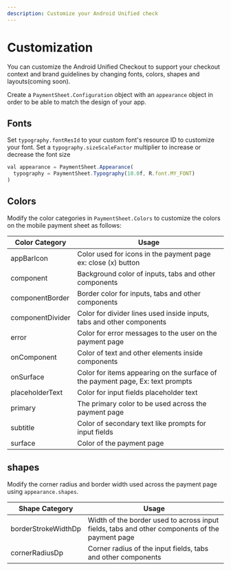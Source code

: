 ```yaml
---
description: Customize your Android Unified check
---
```


# Customization

You can customize the Android Unified Checkout to support your checkout context and brand guidelines by changing fonts, colors, shapes and layouts(coming soon).

Create a `PaymentSheet.Configuration` object with an `appearance` object in order to be able to match the design of your app.

## Fonts

Set `typography.fontResId` to your custom font's resource ID to customize your font. Set a `typography.sizeScaleFactor` multiplier to increase or decrease the font size

```js
val appearance = PaymentSheet.Appearance(
  typography = PaymentSheet.Typography(10.0f, R.font.MY_FONT)
)
```

## Colors

Modify the color categories in `PaymentSheet.Colors` to customize the colors on the mobile payment sheet as follows:

| Color Category   | Usage                                                                          |
| ---------------- | ------------------------------------------------------------------------------ |
| appBarIcon       | Color used for icons in the payment page ex: close (x) button                  |
| component        | Background color of inputs, tabs and other components                          |
| componentBorder  | Border color for inputs, tabs and other components                             |
| componentDivider | Color for divider lines used inside inputs, tabs and other components          |
| error            | Color for error messages to the user on the payment page                       |
| onComponent      | Color of text and other elements inside components                             |
| onSurface        | Color for items appearing on the surface of the payment page, Ex: text prompts |
| placeholderText  | Color for input fields placeholder text                                        |
| primary          | The primary color to be used across the payment page                           |
| subtitle         | Color of secondary text like prompts for input fields                          |
| surface          | Color of the payment page                                                      |

## shapes

Modify the corner radius and border width used across the payment page using `appearance.shapes`.

| Shape Category      | Usage                                                                                          |
| ------------------- | ---------------------------------------------------------------------------------------------- |
| borderStrokeWidthDp | Width of the border used to across input fields, tabs and other components of the payment page |
| cornerRadiusDp      | Corner radius of the input fields, tabs and other components                                   |
